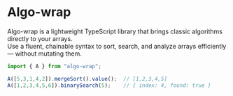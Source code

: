 # Algo-wrap

Algo-wrap is a lightweight TypeScript library that brings classic algorithms directly to your arrays.  
Use a fluent, chainable syntax to sort, search, and analyze arrays efficiently — without mutating them.

```ts
import { A } from "algo-wrap";

A([5,3,1,4,2]).mergeSort().value();  // [1,2,3,4,5]
A([1,2,3,4,5,6]).binarySearch(5);    // { index: 4, found: true }
